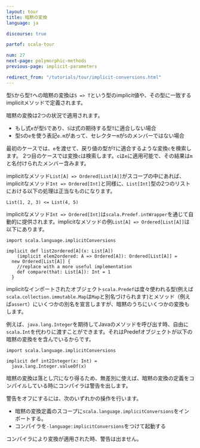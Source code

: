 ```yaml
---
layout: tour
title: 暗黙の変換
language: ja

discourse: true

partof: scala-tour

num: 27
next-page: polymorphic-methods
previous-page: implicit-parameters

redirect_from: "/tutorials/tour/implicit-conversions.html"
---
```


型`S`から型`T`への暗黙の変換は`S => T`という型のimplicit値や、その型に一致するimplicitメソッドで定義されます。

暗黙の変換は2つの状況で適用されます。

* もし式`e`が型`S`であり、`S`は式の期待する型`T`に適合しない場合
* 型`S`の`e`を使う表記`e.m`があって、セレクター`m`が`S`のメンバーではない場合

最初のケースでは、`e`を渡せて、戻り値の型が`T`に適合するような変換`c`を検索します。
2つ目のケースでは変換`c`は検索します。`c`は`e`に適用可能で、その結果は`m`と名付けられたメンバー含みます。

implicitなメソッド`List[A] => Ordered[List[A]]`がスコープの中にあれば、implicitなメソッド`Int => Ordered[Int]`と同様に、`List[Int]`型の2つのリストにおける以下の処理は正当なものになります。

```
List(1, 2, 3) <= List(4, 5)
```
implicitなメソッド`Int => Ordered[Int]`は`scala.Predef.intWrapper`を通じて自動的に提供されます。implicitなメソッドの例`List[A] => Ordered[List[A]]`は以下にあります。

```tut
import scala.language.implicitConversions

implicit def list2ordered[A](x: List[A])
    (implicit elem2ordered: A => Ordered[A]): Ordered[List[A]] =
  new Ordered[List[A]] { 
    //replace with a more useful implementation
    def compare(that: List[A]): Int = 1
  }
```
implicitなインポートされたオブジェクト`scala.Predef`は度々使われる型(例えば`scala.collection.immutable.Map`は`Map`と別名づけられます)とメソッド（例えば`assert`）にいくつかの別名を宣言しますが、暗黙のうちにいくつかの変換もします。

例えば、`java.lang.Integer`を期待してJavaのメソッドを呼び出す時、自由に`scala.Int`を代わりに渡すことができます。それはPredefオブジェクトが以下の暗黙の変換をを含んでいるからです。

```tut
import scala.language.implicitConversions

implicit def int2Integer(x: Int) =
  java.lang.Integer.valueOf(x)
```

暗黙の変換は落とし穴になり得るため、無差別に使えば、暗黙の変換の定義をコンパイルしている時にコンパイラは警告を出します。

警告をオフにするには、次のいずれかの操作を行います。

* 暗黙の変換定義のスコープに`scala.language.implicitConversions`をインポートする。
* コンパイラを`-language:implicitConversions`をつけて起動する

コンパイラにより変換が適用された時、警告は出ません。
